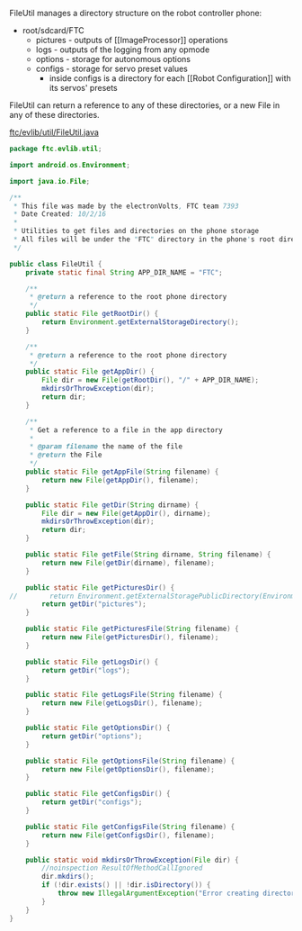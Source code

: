 FileUtil manages a directory structure on the robot controller phone:

* root/sdcard/FTC
  * pictures - outputs of [[ImageProcessor]] operations
  * logs - outputs of the logging from any opmode
  * options - storage for autonomous options
  * configs - storage for servo preset values
    * inside configs is a directory for each [[Robot Configuration]] with its servos' presets

FileUtil can return a reference to any of these directories, or a new File in any of these directories.

[ftc/evlib/util/FileUtil.java](https://github.com/FTC7393/EVLib/blob/master/EVLib/src/main/java/ftc/evlib/util/FileUtil.java)

```java
package ftc.evlib.util;

import android.os.Environment;

import java.io.File;

/**
 * This file was made by the electronVolts, FTC team 7393
 * Date Created: 10/2/16
 *
 * Utilities to get files and directories on the phone storage
 * All files will be under the "FTC" directory in the phone's root directory
 */

public class FileUtil {
    private static final String APP_DIR_NAME = "FTC";

    /**
     * @return a reference to the root phone directory
     */
    public static File getRootDir() {
        return Environment.getExternalStorageDirectory();
    }

    /**
     * @return a reference to the root phone directory
     */
    public static File getAppDir() {
        File dir = new File(getRootDir(), "/" + APP_DIR_NAME);
        mkdirsOrThrowException(dir);
        return dir;
    }

    /**
     * Get a reference to a file in the app directory
     *
     * @param filename the name of the file
     * @return the File
     */
    public static File getAppFile(String filename) {
        return new File(getAppDir(), filename);
    }

    public static File getDir(String dirname) {
        File dir = new File(getAppDir(), dirname);
        mkdirsOrThrowException(dir);
        return dir;
    }

    public static File getFile(String dirname, String filename) {
        return new File(getDir(dirname), filename);
    }

    public static File getPicturesDir() {
//        return Environment.getExternalStoragePublicDirectory(Environment.DIRECTORY_PICTURES);
        return getDir("pictures");
    }

    public static File getPicturesFile(String filename) {
        return new File(getPicturesDir(), filename);
    }

    public static File getLogsDir() {
        return getDir("logs");
    }

    public static File getLogsFile(String filename) {
        return new File(getLogsDir(), filename);
    }

    public static File getOptionsDir() {
        return getDir("options");
    }

    public static File getOptionsFile(String filename) {
        return new File(getOptionsDir(), filename);
    }

    public static File getConfigsDir() {
        return getDir("configs");
    }

    public static File getConfigsFile(String filename) {
        return new File(getConfigsDir(), filename);
    }

    public static void mkdirsOrThrowException(File dir) {
        //noinspection ResultOfMethodCallIgnored
        dir.mkdirs();
        if (!dir.exists() || !dir.isDirectory()) {
            throw new IllegalArgumentException("Error creating directory \"" + dir + '"');
        }
    }
}
```
